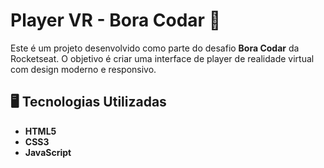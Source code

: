 # Player VR - Bora Codar 🚀

Este é um projeto desenvolvido como parte do desafio **Bora Codar** da Rocketseat. O objetivo é criar uma interface de player de realidade virtual com design moderno e responsivo.

## 🖥️ Tecnologias Utilizadas

- **HTML5**
- **CSS3**
- **JavaScript**